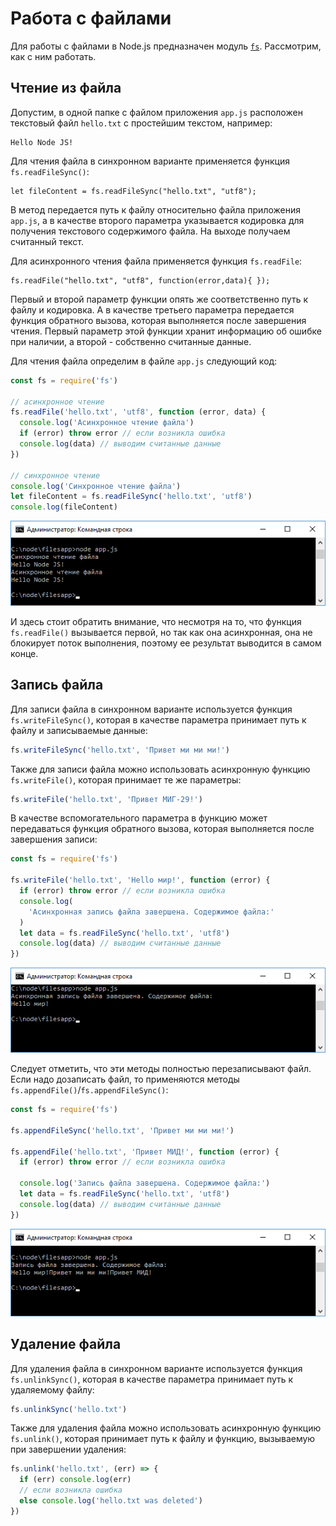 # Работа с файлами

Для работы с файлами в Node.js предназначен модуль [`fs`](https://nodejs.org/api/fs.html). Рассмотрим, как с ним работать.

## Чтение из файла

Допустим, в одной папке с файлом приложения `app.js` расположен текстовый файл `hello.txt` с простейшим текстом, например:

```
Hello Node JS!
```

Для чтения файла в синхронном варианте применяется функция `fs.readFileSync()`:

```
let fileContent = fs.readFileSync("hello.txt", "utf8");
```

В метод передается путь к файлу относительно файла приложения `app.js`, а в качестве второго параметра указывается кодировка для получения текстового содержимого файла. На выходе получаем считанный текст.

Для асинхронного чтения файла применяется функция `fs.readFile`:

```
fs.readFile("hello.txt", "utf8", function(error,data){ });
```

Первый и второй параметр функции опять же соответственно путь к файлу и кодировка. А в качестве третьего параметра передается функция обратного вызова, которая выполняется после завершения чтения. Первый параметр этой функции хранит информацию об ошибке при наличии, а второй - собственно считанные данные.

Для чтения файла определим в файле `app.js` следующий код:

```js
const fs = require('fs')

// асинхронное чтение
fs.readFile('hello.txt', 'utf8', function (error, data) {
  console.log('Асинхронное чтение файла')
  if (error) throw error // если возникла ошибка
  console.log(data) // выводим считанные данные
})

// синхронное чтение
console.log('Синхронное чтение файла')
let fileContent = fs.readFileSync('hello.txt', 'utf8')
console.log(fileContent)
```

![2.17.png](2.17.png)

И здесь стоит обратить внимание, что несмотря на то, что функция `fs.readFile()` вызывается первой, но так как она асинхронная, она не блокирует поток выполнения, поэтому ее результат выводится в самом конце.

## Запись файла

Для записи файла в синхронном варианте используется функция `fs.writeFileSync()`, которая в качестве параметра принимает путь к файлу и записываемые данные:

```js
fs.writeFileSync('hello.txt', 'Привет ми ми ми!')
```

Также для записи файла можно использовать асинхронную функцию `fs.writeFile()`, которая принимает те же параметры:

```js
fs.writeFile('hello.txt', 'Привет МИГ-29!')
```

В качестве вспомогательного параметра в функцию может передаваться функция обратного вызова, которая выполняется после завершения записи:

```js
const fs = require('fs')

fs.writeFile('hello.txt', 'Hello мир!', function (error) {
  if (error) throw error // если возникла ошибка
  console.log(
    'Асинхронная запись файла завершена. Содержимое файла:'
  )
  let data = fs.readFileSync('hello.txt', 'utf8')
  console.log(data) // выводим считанные данные
})
```

![2.18.png](2.18.png)

Следует отметить, что эти методы полностью перезаписывают файл. Если надо дозаписать файл, то применяются методы `fs.appendFile()`/`fs.appendFileSync()`:

```js
const fs = require('fs')

fs.appendFileSync('hello.txt', 'Привет ми ми ми!')

fs.appendFile('hello.txt', 'Привет МИД!', function (error) {
  if (error) throw error // если возникла ошибка

  console.log('Запись файла завершена. Содержимое файла:')
  let data = fs.readFileSync('hello.txt', 'utf8')
  console.log(data) // выводим считанные данные
})
```

![2.19.png](2.19.png)

## Удаление файла

Для удаления файла в синхронном варианте используется функция `fs.unlinkSync()`, которая в качестве параметра принимает путь к удаляемому файлу:

```js
fs.unlinkSync('hello.txt')
```

Также для удаления файла можно использовать асинхронную функцию `fs.unlink()`, которая принимает путь к файлу и функцию, вызываемую при завершении удаления:

```js
fs.unlink('hello.txt', (err) => {
  if (err) console.log(err)
  // если возникла ошибка
  else console.log('hello.txt was deleted')
})
```
